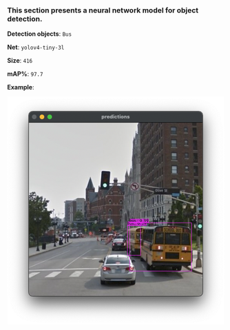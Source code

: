 ### This section presents a neural network model for object detection.

**Detection objects**: `Bus`

**Net**: `yolov4-tiny-3l`

**Size**: `416`

**mAP%**: `97.7`

**Example**:

![example](./example.png)
